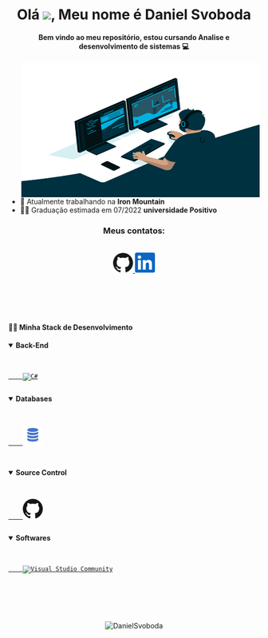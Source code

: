<h1 align="center">Olá <img src="https://media.giphy.com/media/hvRJCLFzcasrR4ia7z/giphy.gif" width="25px">, Meu nome é Daniel Svoboda</h1>
<h4 align="center">Bem vindo ao meu repositório, estou cursando Analise e desenvolvimento de sistemas 💻</h4>

<img align="right" alt="GIF" src="https://raw.githubusercontent.com/DanielSvoboda/DanielSvoboda/main/code.gif?raw=true" width="478" height="270" />

- 💼 Atualmente trabalhando na **Iron Mountain**
- 👨‍🎓 Graduação estimada em 07/2022 **universidade Positivo**




<h3 align="center">Meus contatos:</h3>

<p align="center" >
<br>
  
  <a title="GitHub" href="https://github.com/DanielSvoboda">
    <img alt="Linkedin Logo"  src="https://raw.githubusercontent.com/DanielSvoboda/DanielSvoboda/main/github.svg" width="40" height="40">
  </a>
  

  <a title="Linkedin" href="https://www.linkedin.com/in/daniel-svoboda-dos-santos">
    <img alt="Linkedin Logo" src="https://raw.githubusercontent.com/DanielSvoboda/DanielSvoboda/main/linkedin.svg" width="40" height="40">
  </a>
</p>


<br><br><br>
<p align="center" style="display:flex">

#### :man_technologist: Minha Stack de Desenvolvimento

<details open style="margin-bottom:10px">
<summary style="margin-bottom:10px" ><strong>Back-End</strong></summary>
<code>
<a href="https://docs.microsoft.com/en-us/dotnet/csharp/" target="_blank" >
    <img src="https://icongr.am/devicon/csharp-original.svg?size=148&color=currentColor" 
    alt="C#" title="C#" width="40" height="40"/>
</a>
</code>
</details>

<details open style="margin-bottom:10px">
<summary style="margin-bottom:10px" ><strong>Databases</strong></summary>
<code>
 <a href="https://docs.microsoft.com/en-us/sql/sql-server/?view=sql-server-ver15" target="_blank" >
    <img  alt="SQL Server" title="SQL Server" width="40" height="40" src="https://raw.githubusercontent.com/github/explore/80688e429a7d4ef2fca1e82350fe8e3517d3494d/topics/sql/sql.png" />
</a>
 </code>
</details>
  
  
<details open style="margin-bottom:10px">
<summary style="margin-bottom:10px" ><strong>Source Control</strong></summary>
<code>
<a href="https://docs.microsoft.com/en-us/visualstudio/windows/?view=vs-2019" target="_blank" >
    <img  alt="GitHub" title="GitHub" width="40" height="40" src="https://raw.githubusercontent.com/github/explore/78df643247d429f6cc873026c0622819ad797942/topics/github/github.png" />
</a>
</code>
</details>
  
<details open style="margin-bottom:10px">
<summary style="margin-bottom:10px" ><strong>Softwares</strong></summary>
<code>
<a href="https://docs.microsoft.com/en-us/visualstudio/windows/?view=vs-2019&preserve-view=true" target="_blank" >
    <img  alt="Visual Studio Community" title="Visual Studio Community" width="40" height="40" src="https://visualstudio.microsoft.com/wp-content/uploads/2019/06/BrandVisualStudioWin2019-3.svg" />
</a>
 </code>
</details>
</p>

 <br><br> 
 <p align="center"> <img src="https://komarev.com/ghpvc/?username=DanielSvoboda" alt="DanielSvoboda" /> </p> 
